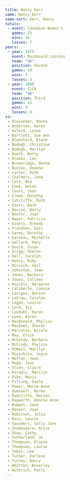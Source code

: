 ```yaml
---
title: Nancy Kerr
name: Nancy Kerr
name-sort: Kerr, Nancy
totals:
 - event: Canadian Women's
   games: 23
   wins: 16
   losses: 7
years:
 - year: 1975
   event: Macdonald Lassies
   team: "SK"
   position: Second
   games: 10
   wins: 7
   losses: 3
 - year: 1980
   event: CLCA
   team: "SK"
   position: Third
   games: 13
   wins: 9
   losses: 4
vs:
 - Alexander, Donna
 - Anderson, Karen
 - Axford, Lynne
 - Bartlett, Sue Ann
 - Blanchard, Diane
 - Bodogh, Christine
 - Bodogh, Marilyn
 - Booth, Betty
 - Brooks, Lee
 - Brownridge, Donna
 - Buchan, Deanne
 - Carter, Ruth
 - Chalmers, Jane
 - Cole, Bea
 - Cook, Helen
 - Court, Jean
 - Crowe, Dorothy
 - Cutcliffe, Ruth
 - Davis, Barb
 - Devine, Betty
 - Dexter, Joan
 - Dwyer, Patricia
 - Essery, Brenda
 - Frandsen, Gail
 - Garey, Dorothy
 - Garneau, Michelle
 - Gellard, Mary
 - Goule, Susan
 - Grigg, Sharon
 - Hall, Carolyn
 - Henry, Ruby
 - Hiscock, Gail
 - Johnston, Joan
 - Jones, Barbara
 - Jones, Colleen
 - Knickle, Margaret
 - Laliberte, Connie
 - Lavigne, Denise
 - LeCraw, Carolyn
 - Logan, Louise
 - Lord, Ivy
 - Lovdahl, Karen
 - Love, Karen
 - MacDonald, Phyliss
 - MacEwen, Sharon
 - Marcotte, Nicole
 - May, Elsie
 - McCurdy, Barbara
 - McCrady, Phyliss
 - McNeil, Marilyn
 - Miyashita, Joyce
 - Moffat, Jean
 - Mogk, Joan
 - Olsen, Claire
 - Paradis, Marilyn
 - Pike, Mavis
 - Pilling, Gayle
 - Power, Marie-Anne
 - Quesnell, Norma
 - Radcliffe, Marion
 - Rayworth, Bonnie Anne
 - Rempel, Jane
 - Renouf, Joan
 - Robinson, Julia
 - Ross, Laurie
 - Saunders, Sally Jane
 - Shakespere, Alice
 - Shaw, Cathy
 - Sutherland, Jo
 - Thompson, Elayne
 - Thompson, Louise
 - Tobin, Lee
 - Tucker, Darlene
 - Turney, Nancy
 - Whitten, Beverley
 - Wuthrich, Patti
---
```

